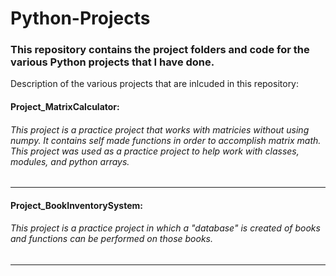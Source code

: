 # Python-Projects
### This repository contains the project folders and code for the various Python projects that I have done.
Description of the various projects that are inlcuded in this repository:

#### Project_MatrixCalculator: 
###### This project is a practice project that works with matricies without using numpy. It contains self made functions in order to accomplish matrix math. This project was used as a practice project to help work with classes, modules, and python arrays.
-----------------------------------------------------------------------------------------------------------------------------------------------------------------------------------
#### Project_BookInventorySystem: 
###### This project is a practice project in which a "database" is created of books and functions can be performed on those books.
-----------------------------------------------------------------------------------------------------------------------------------------------------------------------------------
